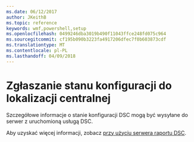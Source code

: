 ```yaml
---
ms.date: 06/12/2017
author: JKeithB
ms.topic: reference
keywords: wmf,powershell,setup
ms.openlocfilehash: 0499246dba3019b490f11043ffce248fd075c964
ms.sourcegitcommit: cf195b090b3223fa4917206dfec7f0b603873cdf
ms.translationtype: MT
ms.contentlocale: pl-PL
ms.lasthandoff: 04/09/2018
---
```

# <a name="report-configuration-status-to-central-location"></a>Zgłaszanie stanu konfiguracji do lokalizacji centralnej

Szczegółowe informacje o stanie konfiguracji DSC mogą być wysyłane do serwer z uruchomioną usługą DSC.

Aby uzyskać więcej informacji, zobacz [przy użyciu serwera raportu DSC](https://msdn.microsoft.com/powershell/dsc/reportserver).